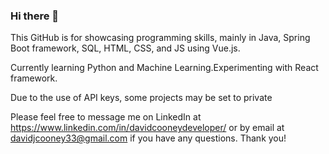 ### Hi there 👋
This GitHub is for showcasing programming skills, mainly in Java, Spring Boot framework, SQL, HTML, CSS, and JS using Vue.js. <br>

Currently learning Python and Machine Learning.Experimenting with React framework.

Due to the use of API keys, some projects may be set to private

Please feel free to message me on LinkedIn at https://www.linkedin.com/in/davidcooneydeveloper/
or by email at davidjcooney33@gmail.com 
if you have any questions. 
Thank you!

<!--
**20dcooney/20DCooney** is a ✨ _special_ ✨ repository because its `README.md` (this file) appears on your GitHub profile.

Here are some ideas to get you started:

- 🔭 I’m currently working on ...
- 🌱 I’m currently learning ...
- 👯 I’m looking to collaborate on ...
- 🤔 I’m looking for help with ...
- 💬 Ask me about ...
- 📫 How to reach me: ...
- 😄 Pronouns: ...
- ⚡ Fun fact: ...
-->

